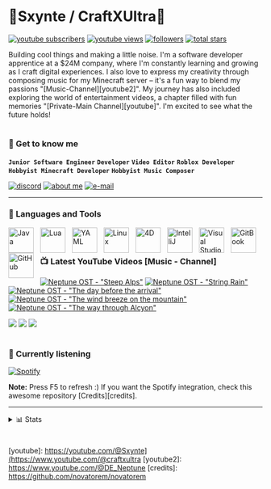 # 🌌Sxynte / CraftXUltra🌌

   <p align="left">
      <a href="https://www.youtube.com/@craftxultra?sub_confirmation=1">
         <img alt="youtube subscribers" title="My Subscribers" src="https://img.shields.io/youtube/channel/subscribers/UCtCm8nCi0T_1BNO_MxBSZDA?style=for-the-badge&logo=youtube&logoSize=auto&labelColor=%23ad4734"/></a> 
      <a href="https://www.youtube.com/@craftxultra">
         <img alt="youtube views" title="My YouTube Views" src="https://custom-icon-badges.demolab.com/youtube/channel/views/UCtCm8nCi0T_1BNO_MxBSZDA?style=for-the-badge&logo=eye&logoColor=white&logoSize=auto&labelColor=%23f5c842&color=ffe944"/></a> 
      <a href="https://github.com/Sxynte?tab=followers">
         <img alt="followers" title="Follow me on Github" src="https://img.shields.io/github/followers/Sxynte?style=for-the-badge&logo=github&logoSize=auto&labelColor=007ec6&color=00a2ff"/></a>
      <a href="https://github.com/Sxynte?tab=repositories&sort=stargazers">
         <img alt="total stars" title="Total stars on GitHub" src="https://custom-icon-badges.demolab.com/github/stars/Sxynte?style=for-the-badge&logo=star&labelColor=488207&color=55960c"/></a>
   </p>

Building cool things and making a little noise. I'm a software developer apprentice at a $24M company, where I'm constantly learning and growing as I craft digital experiences.  I also love to express my creativity through composing music for my Minecraft server – it's a fun way to blend my passions "[Music-Channel][youtube2]".  My journey has also included exploring the world of entertainment videos, a chapter filled with fun memories "[Private-Main Channel][youtube]".  I'm excited to see what the future holds!

# 

### 🧠 Get to know me

**`Junior Software Engineer`** **`Developer`** **`Video Editor`** **`Roblox Developer`** **`Hobbyist Minecraft Developer`** **`Hobbyist Music Composer`**

   <p align="left">
      <a href="https://dsc.gg/neptune-net">
         <img alt="discord" title="Join the Community" src="https://img.shields.io/badge/Discord-Join%20Now-brightgreen?style=for-the-badge&logo=Discord&logoSize=auto&labelColor=3c45a5&color=5764f1&link=https%3A%2F%2Fdsc.gg%2Fneptune-net"/></a>
      <a href="https://e-z.bio/syntetv">
         <img alt="about me" title="Biography - Socials" src="https://custom-icon-badges.demolab.com/badge/Biography-Read%20Me-brightgreen?style=for-the-badge&logo=logs&logoSize=auto&labelColor=084133&color=128e6f&logoColor=fef8e7"/></a>
           <a href="mailto:business@nt-neptune.de">
         <img alt="e-mail" title="Write me an E-Mail" src="https://img.shields.io/badge/E--Mail-Get%20in%20contact-brightgreen?style=for-the-badge&logo=Gmail&logoColor=fef8e7&logoSize=auto&labelColor=9d2d23&color=%23EA4335"/></a>
   </p>
   
---

### 🧰 Languages and Tools
<img align="left" alt="Java" width="50px" style="padding-right:10px;" src="https://cdn.jsdelivr.net/gh/devicons/devicon@latest/icons/java/java-original.svg"/>
<img align="left" alt="Lua" width="50px" style="padding-right:10px;" src="https://cdn.jsdelivr.net/gh/devicons/devicon@latest/icons/lua/lua-plain.svg" />
<img align="left" alt="YAML" width="50px" style="padding-right:10px;" src="https://cdn.jsdelivr.net/gh/devicons/devicon@latest/icons/yaml/yaml-plain.svg" />
<img align="left" alt="Linux" width="50px" style="padding-right:10px;" src="https://cdn.jsdelivr.net/gh/devicons/devicon/icons/linux/linux-original.svg" />
<img align="left" alt="4D" width="50px" style="padding-right:10px;" src="https://yt3.googleusercontent.com/ytc/AIdro_nZX71KUAHdeQ0PDnYeWymu39S3kiROcyLJnmFbdln89lc=s900-c-k-c0x00ffffff-no-rj" />
<img align="left" alt="IntelliJ" width="50px" style="padding-right:10px;" src="https://cdn.jsdelivr.net/gh/devicons/devicon@latest/icons/intellij/intellij-original.svg" />
<img align="left" alt="Visual Studio" width="50px" style="padding-right:10px;" src="https://cdn.jsdelivr.net/gh/devicons/devicon@latest/icons/visualstudio/visualstudio-original.svg" />
<img align="left" alt="GitBook" width="50px" style="padding-right:10px;" src="https://cdn.jsdelivr.net/gh/devicons/devicon@latest/icons/gitbook/gitbook-original.svg" />
<img align="left" alt="GitHub" width="50px" style="padding-right:10px;" src="https://cdn.jsdelivr.net/gh/devicons/devicon@latest/icons/github/github-original.svg" />
<br />

#

### 📺 Latest YouTube Videos [Music - Channel]

<!-- BEGIN YOUTUBE-CARDS -->
[![Neptune OST - "Steep Alps"](https://ytcards.demolab.com/?id=u6tHtPzbZOU&title=Neptune+OST+-+%22Steep+Alps%22&lang=de&timestamp=1732017564&background_color=%230d1117&title_color=%23ffffff&stats_color=%23dedede&max_title_lines=1&width=250&border_radius=5&duration=193 "Neptune OST - \"Steep Alps\"")](https://www.youtube.com/watch?v=u6tHtPzbZOU)
[![Neptune OST - "String Rain"](https://ytcards.demolab.com/?id=mdEuxg8leMA&title=Neptune+OST+-+%22String+Rain%22&lang=de&timestamp=1731932073&background_color=%230d1117&title_color=%23ffffff&stats_color=%23dedede&max_title_lines=1&width=250&border_radius=5&duration=134 "Neptune OST - \"String Rain\"")](https://www.youtube.com/watch?v=mdEuxg8leMA)
[![Neptune OST - "The day before the arrival"](https://ytcards.demolab.com/?id=maATEHUUn-w&title=Neptune+OST+-+%22The+day+before+the+arrival%22&lang=de&timestamp=1731665108&background_color=%230d1117&title_color=%23ffffff&stats_color=%23dedede&max_title_lines=1&width=250&border_radius=5&duration=133 "Neptune OST - \"The day before the arrival\"")](https://www.youtube.com/watch?v=maATEHUUn-w)
[![Neptune OST - "The wind breeze on the mountain"](https://ytcards.demolab.com/?id=e16tBGSPJdk&title=Neptune+OST+-+%22The+wind+breeze+on+the+mountain%22&lang=de&timestamp=1708460253&background_color=%230d1117&title_color=%23ffffff&stats_color=%23dedede&max_title_lines=1&width=250&border_radius=5&duration=101 "Neptune OST - \"The wind breeze on the mountain\"")](https://www.youtube.com/watch?v=e16tBGSPJdk)
[![Neptune OST - "The way through Alcyon"](https://ytcards.demolab.com/?id=ATeu26C0ey4&title=Neptune+OST+-+%22The+way+through+Alcyon%22&lang=de&timestamp=1708377103&background_color=%230d1117&title_color=%23ffffff&stats_color=%23dedede&max_title_lines=1&width=250&border_radius=5&duration=65 "Neptune OST - \"The way through Alcyon\"")](https://www.youtube.com/watch?v=ATeu26C0ey4)
<!-- END YOUTUBE-CARDS -->

[<img src="https://custom-icon-badges.demolab.com/badge/-Main%20Channel-red?style=for-the-badge&logo=video&logoColor=white"/>](https://www.youtube.com/c/@craftxultra?sub_confirmation=1)
[<img src="https://custom-icon-badges.demolab.com/badge/-Second%20Channel-red?style=for-the-badge&logo=video&logoColor=white"/>](https://www.youtube.com/@craftxclips?sub_confirmation=1)
[<img src="https://custom-icon-badges.demolab.com/badge/-Music%20Channel-red?style=for-the-badge&logo=video&logoColor=white"/>](https://www.youtube.com/@DE_Neptune?sub_confirmation=1)

# 

<!--### 🥇 My Recent activity-->

<!--START_SECTION:activity-->

<!--END_SECTION:activity-->

### 🎵 Currently listening

[![Spotify](https://novatorem-gold-two.vercel.app/api/spotify)](https://open.spotify.com/user/tommynguyen4c)

<b>Note:</b> Press F5 to refresh :) If you want the Spotify integration, check this awesome repository [Credits][credits].

---

<details>
<summary>📊 Stats</summary>

![Sxynte's GitHub stats](https://github-readme-stats.vercel.app/api?username=Sxynte&show_icons=true&theme=gruvbox)
[![GitHub Streak](https://github-readme-streak-zeta.vercel.app/user=Sxynte&theme=gruvbox&exclude_days=Sun)](https://git.io/streak-stats)

<b>Note:</b> Top Languages does not indicate the user's skill level or anything like that; it's a GitHub metric to determine which languages have the most code on GitHub.

![Top Langs](https://github-readme-stats.vercel.app/api/top-langs/?username=Sxynte&theme=gruvbox&layout=compact)

</details>

#
<!--
<details>
 <summary><h3>👨‍💻 Things about me</h3></summary>
-->
   
[website]: https://e-z.bio/syntetv
[youtube]: https://youtube.com/@Sxynte](https://www.youtube.com/@craftxultra
[youtube2]: https://www.youtube.com/@DE_Neptune
[credits]: https://github.com/novatorem/novatorem
